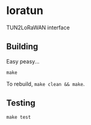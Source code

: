 # loratun
TUN2LoRaWAN interface

## Building
Easy peasy...

```
make
```
To rebuild, ```make clean && make```.

## Testing

```
make test
```
